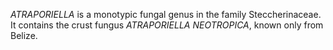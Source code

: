 _ATRAPORIELLA_ is a monotypic fungal genus in the family Steccherinaceae. It contains the crust fungus _ATRAPORIELLA NEOTROPICA_, known only from Belize.
